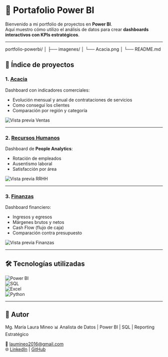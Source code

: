 # 🚀 Portafolio Power BI  

Bienvenido a mi portfolio de proyectos en **Power BI**.  
Aquí muestro cómo utilizo el análisis de datos para crear **dashboards interactivos con KPIs estratégicos**.  

---
portfolio-powerbi/
│
├── imagenes/
│   └── Acacia.png
│
└── README.md

## 📂 Índice de proyectos  

### 1. [Acacia](./acacia)  
Dashboard con indicadores comerciales:  
- Evolución mensual y anual de contrataciones de servicios 
- Como conseguí los clientes
- Comparación por región y categoría  

![Vista previa Ventas](./Acacia.png)  

---

### 2. [Recursos Humanos](./rrhh)  
Dashboard de **People Analytics**:  
- Rotación de empleados  
- Ausentismo laboral  
- Satisfacción por área  

![Vista previa RRHH](./rrhh/imagenes/dashboard_rrhh.png)  

---

### 3. [Finanzas](./finanzas)  
Dashboard financiero:  
- Ingresos y egresos  
- Márgenes brutos y netos  
- Cash Flow (flujo de caja)  
- Comparación contra presupuesto  

![Vista previa Finanzas](./finanzas/imagenes/dashboard_finanzas.png)  

---

## 🛠️ Tecnologías utilizadas  

![Power BI](https://drive.google.com/drive/u/0/folders/1sE_4-v1FN_aehdNlwEYrizZVT5OpGSRp)  
![SQL](https://img.shields.io/badge/SQL-025E8C?style=for-the-badge&logo=database&logoColor=white)  
![Excel](https://img.shields.io/badge/Excel-217346?style=for-the-badge&logo=microsoft-excel&logoColor=white)  
![Python](https://img.shields.io/badge/Python-3776AB?style=for-the-badge&logo=python&logoColor=white)  

---

## 👤 Autor  

Mg. María Laura Mineo 
📊 Analista de Datos | Power BI | SQL | Reporting Estratégico  

📩 laumineo2016@gmail.com  
🌐 [LinkedIn](https://linkedin.com/in/mg-maría-laura-mineo-b1a05412b) | [GitHub](https://github.com/mlmineo/portfolio-powerbi)  

